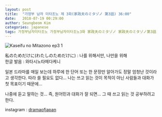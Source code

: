 ```yaml
---
layout: post
title:  "가정부 남자 미타조노 제 3화(家政夫のミタゾノ 第3話) 36:00"
date:   2018-07-19 00:29:00
author: Seungbeom Kim
categories: japanese
tags: 가정부남자미타조노 가정부남자미타조노3화 家政夫のミタゾノ 家政夫のミタゾノ第3話 일본드라마 일드 dramaofjapan 일본어공부
---
```


<img src="{{ site.baseurl }}/assets/japanese/kaseifu_no_mitazono_3_1.png" title="Kaseifu no Mitazono ep3 1" class="post-image">

私のためだけに(わたしのためだけに) : 나를 위해서만, 나만을 위해<br>
한글 발음 : 와타시노타메다케니

일본 드라마를 매일 보는데 하루에 한 단어 또는 한 문장만 알아가도 정말 엄청난 것이라고 생각한다.
따라 쓸 필요도 없다... 나는 쓰고 읽는 것이 목적이 아닌 사람들과 대화가 첫 목표이기 때문에...

나중에 듣고 말하는 것... 즉, 원어민과 대화가 잘 되면... 그 때 쓰고 읽는 것 공부하려고 한다.

instagram : [dramaofjapan](https://www.instagram.com/p/BkLMillFMsj/?taken-by=dramaofjapan)
